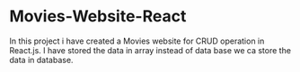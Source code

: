 # Movies-Website-React
In this project i have created a Movies website for CRUD operation in React.js. I have stored the data in array instead of data base we ca store the data in database.
